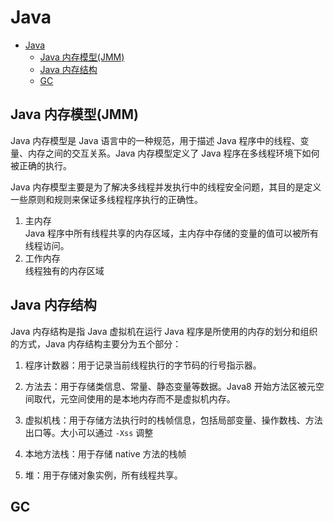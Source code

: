 <!-- customize-category:Java -->

# Java

- [Java](#java)
  - [Java 内存模型(JMM)](#java-内存模型jmm)
  - [Java 内存结构](#java-内存结构)
  - [GC](#gc)

## Java 内存模型(JMM)

Java 内存模型是 Java 语言中的一种规范，用于描述 Java 程序中的线程、变量、内存之间的交互关系。Java 内存模型定义了 Java 程序在多线程环境下如何被正确的执行。

Java 内存模型主要是为了解决多线程并发执行中的线程安全问题，其目的是定义一些原则和规则来保证多线程程序执行的正确性。

1. 主内存  
   Java 程序中所有线程共享的内存区域，主内存中存储的变量的值可以被所有线程访问。
2. 工作内存  
   线程独有的内存区域

## Java 内存结构

Java 内存结构是指 Java 虚拟机在运行 Java 程序是所使用的内存的划分和组织的方式，Java 内存结构主要分为五个部分：

1. 程序计数器：用于记录当前线程执行的字节码的行号指示器。

2. 方法去：用于存储类信息、常量、静态变量等数据。Java8 开始方法区被元空间取代，元空间使用的是本地内存而不是虚拟机内存。

3. 虚拟机栈：用于存储方法执行时的栈帧信息，包括局部变量、操作数栈、方法出口等。大小可以通过 `-Xss` 调整

4. 本地方法栈：用于存储 native 方法的栈帧

5. 堆：用于存储对象实例，所有线程共享。

## GC
